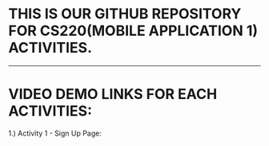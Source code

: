 # THIS IS OUR GITHUB REPOSITORY FOR CS220(MOBILE APPLICATION 1) ACTIVITIES.
----
# VIDEO DEMO LINKS FOR EACH ACTIVITIES:
  1.) Activity 1 - Sign Up Page:
